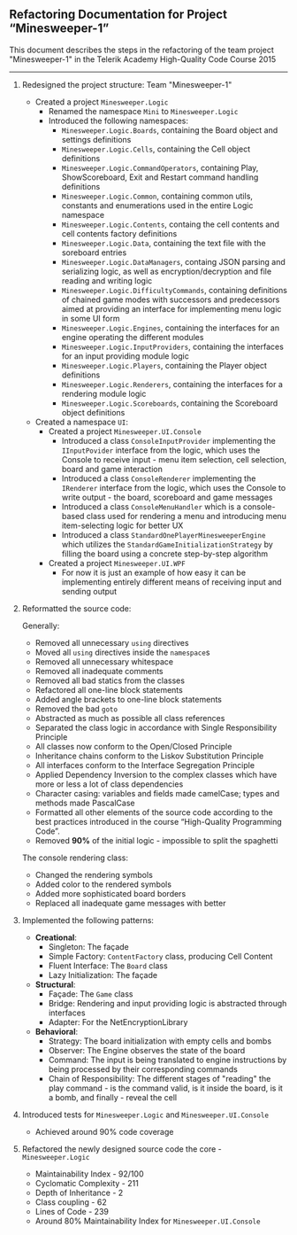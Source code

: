 Refactoring Documentation for Project “Minesweeper-1”
------------------------------------------------------
This document describes the steps in the refactoring of the team project "Minesweeper-1" 
in the Telerik Academy High-Quality Code Course 2015

------------------------------------------------------
1. Redesigned the project structure: Team "Minesweeper-1"
	- Created a project `Minesweeper.Logic`
		- Renamed the namespace `Mini` to `Minesweeper.Logic`
		- Introduced the following namespaces:
			- `Minesweeper.Logic.Boards`, containing the Board object and settings definitions
			- `Minesweeper.Logic.Cells`, containing the Cell object definitions
			- `Minesweeper.Logic.CommandOperators`, containing Play, ShowScoreboard, Exit and Restart command handling definitions
			- `Minesweeper.Logic.Common`, containing common utils, constants and enumerations used in the entire Logic namespace
			- `Minesweeper.Logic.Contents`, containg  the cell contents and cell contents factory definitions
			- `Minesweeper.Logic.Data`, containing the text file with the soreboard entries
			- `Minesweeper.Logic.DataManagers`, containg JSON parsing and serializing logic, as well as encryption/decryption and file reading and writing logic
			- `Minesweeper.Logic.DifficultyCommands`, containing definitions of chained game modes with successors and predecessors aimed at providing an interface for implementing menu logic in some UI form
			- `Minesweeper.Logic.Engines`, containing the interfaces for an engine operating the different modules
			- `Minesweeper.Logic.InputProviders`, containing the interfaces for an input providing module logic
			- `Minesweeper.Logic.Players`, containing the Player object definitions
			- `Minesweeper.Logic.Renderers`, containing the interfaces for a rendering module logic
			- `Minesweeper.Logic.Scoreboards`, containing the Scoreboard object definitions
	- Created a namespace `UI`:
		- Created a project `Minesweeper.UI.Console`
			- Introduced a class `ConsoleInputProvider` implementing the `IInputPovider` interface from the logic, which uses the Console to receive input - menu item selection, cell selection, board and game interaction
			- Introduced a class `ConsoleRenderer` implementing the `IRenderer` interface from the logic, which uses the Console to write output - the board, scoreboard and game messages
			- Introduced a class `ConsoleMenuHandler` which is a console-based class used for rendering a menu and introducing menu item-selecting logic for better UX
			- Introduced a class `StandardOnePlayerMinesweeperEngine` which utilizes the `StandardGameInitializationStrategy` by filling the board using a concrete step-by-step algorithm
		- Created a project `Minesweeper.UI.WPF`
			- For now it is just an example of how easy it can be implementing entirely different means of receiving input and sending output

2. Reformatted the source code:

    Generally:
	- Removed all unnecessary `using` directives
	- Moved all `using` directives inside the `namespace`s
	- Removed all unnecessary whitespace
	- Removed all inadequate comments
	- Removed all bad statics from the classes
	- Refactored all one-line block statements
	- Added angle brackets to one-line block statements
	- Removed the bad `goto`
	- Abstracted as much as possible all class references
	- Separated the class logic in accordance with Single Responsibility Principle
	- All classes now conform to the Open/Closed Principle
	- Inheritance chains conform to the Liskov Substitution Principle
	- All interfaces conform to the Interface Segregation Principle
	- Applied Dependency Inversion to the complex classes which have more or less a lot of class dependencies
	- Character casing: variables and fields made camelCase; types and methods made PascalCase
	- Formatted all other elements of the source code according to the best practices introduced in the course “High-Quality Programming Code”.
	- Removed **90%** of the initial logic - impossible to split the spaghetti 
	
	The console rendering class:
	- Changed the rendering symbols
	- Added color to the rendered symbols
	- Added more sophisticated board borders
	- Replaced all inadequate game messages with better

3. Implemented the following patterns:
   - **Creational**: 
	   - Singleton: The façade
	   - Simple Factory: `ContentFactory` class, producing Cell Content
	   - Fluent Interface: The `Board` class
	   - Lazy Initialization: The façade
   - **Structural**: 
	   - Façade: The `Game` class
	   - Bridge: Rendering and input providing logic is abstracted through interfaces
	   - Adapter: For the NetEncryptionLibrary
   - **Behavioral**: 
	   - Strategy: The board initialization with empty cells and bombs
	   - Observer: The Engine observes the state of the board
	   - Command: The input is being translated to engine instructions by being processed by their corresponding commands
	   - Chain of Responsibility: The different stages of "reading" the play command - is the command valid, is it inside the board, is it a bomb, and finally - reveal the cell 

4. Introduced tests for `Minesweeper.Logic` and `Minesweeper.UI.Console`
	- Achieved around 90% code coverage

5. Refactored the newly designed source code the core - `Minesweeper.Logic`
	- Maintainability Index - 92/100
	- Cyclomatic Complexity - 211
	- Depth of Inheritance - 2
	- Class coupling - 62
	- Lines of Code - 239
	- Around 80% Maintainability Index for `Minesweeper.UI.Console`